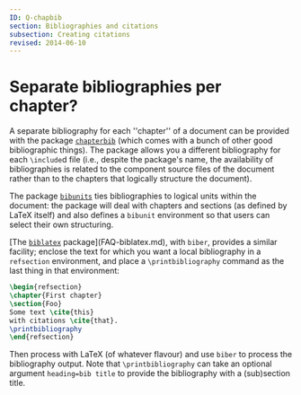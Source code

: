 ```yaml
---
ID: Q-chapbib
section: Bibliographies and citations
subsection: Creating citations
revised: 2014-06-10
---
```

# Separate bibliographies per chapter?

A separate bibliography for each ''chapter'' of a document can be provided
with the package [`chapterbib`](https://ctan.org/pkg/chapterbib) (which comes with a bunch of
other good bibliographic things).  The package allows you a
different bibliography for each `\include`d file (i.e., despite the
package's name, the availability of bibliographies is related to the
component source files of the document rather than to the chapters that
logically structure the document).

The package [`bibunits`](https://ctan.org/pkg/bibunits) ties bibliographies to logical units
within the document: the package will deal with chapters and sections
(as defined by LaTeX itself) and also defines a `bibunit`
environment so that users can select their own structuring.

[The [`biblatex`](https://ctan.org/pkg/biblatex) package](FAQ-biblatex.md), with
`biber`, provides a similar facility; enclose the text for
which you want a local bibliography in a `refsection`
environment, and place a `\printbibliography` command as the last
thing in that environment:
```latex
\begin{refsection}
\chapter{First chapter}
\section{Foo}
Some text \cite{this}
with citations \cite{that}.
\printbibliography
\end{refsection}
```
Then process with LaTeX (of whatever flavour) and use
`biber` to process the bibliography output.  Note that
`\printbibliography` can take an optional argument
`heading=bib title` to provide the bibliography with a
(sub)section title.

